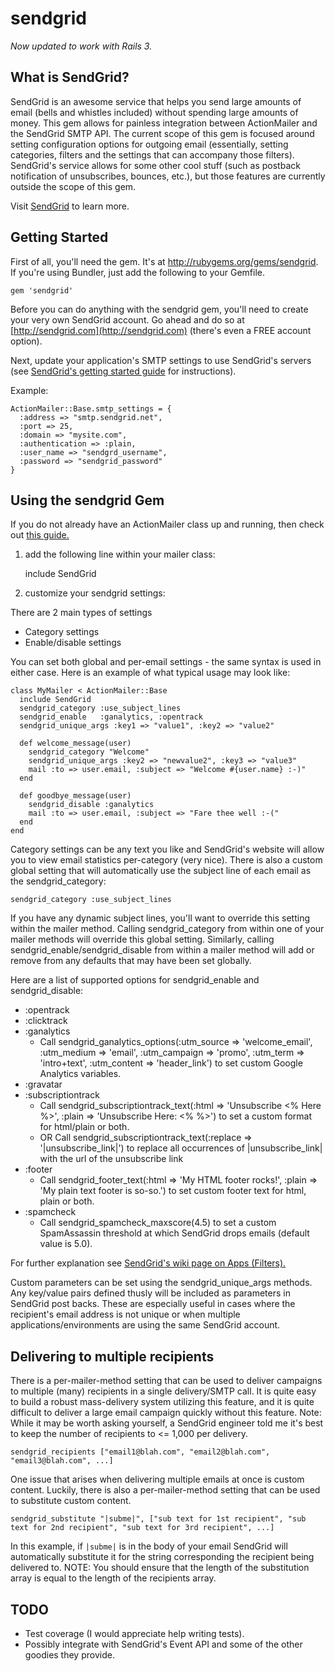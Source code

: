 sendgrid
=========

_Now updated to work with Rails 3._

What is SendGrid?
-----------------

SendGrid is an awesome service that helps you send large amounts of email (bells and whistles included) without spending large amounts of money. This gem allows for painless integration between ActionMailer and the SendGrid SMTP API. The current scope of this gem is focused around setting configuration options for outgoing email (essentially, setting categories, filters and the settings that can accompany those filters). SendGrid's service allows for some other cool stuff (such as postback notification of unsubscribes, bounces, etc.), but those features are currently outside the scope of this gem.

Visit [SendGrid](http://sendgrid.com) to learn more.

Getting Started
---------------

First of all, you'll need the gem. It's at http://rubygems.org/gems/sendgrid. If you're using Bundler, just add the following to your Gemfile.

    gem 'sendgrid'


Before you can do anything with the sendgrid gem, you'll need to create your very own SendGrid account. Go ahead and do so at [http://sendgrid.com](http://sendgrid.com) (there's even a FREE account option).

Next, update your application's SMTP settings to use SendGrid's servers (see [SendGrid's getting started guide](http://wiki.sendgrid.com/doku.php?id=get_started) for instructions).

Example:

    ActionMailer::Base.smtp_settings = {
      :address => "smtp.sendgrid.net",
      :port => 25,
      :domain => "mysite.com",
      :authentication => :plain,
      :user_name => "sendgrd_username",
      :password => "sendgrid_password"
    }

Using the sendgrid Gem
----------------------

If you do not already have an ActionMailer class up and running, then check out [this guide.](http://guides.rubyonrails.org/action_mailer_basics.html#walkthrough-to-generating-a-mailer)

1) add the following line within your mailer class:

    include SendGrid


2) customize your sendgrid settings:

There are 2 main types of settings

* Category settings
* Enable/disable settings

You can set both global and per-email settings - the same syntax is used in either case.
Here is an example of what typical usage may look like:

    class MyMailer < ActionMailer::Base
      include SendGrid
      sendgrid_category :use_subject_lines
      sendgrid_enable   :ganalytics, :opentrack
      sendgrid_unique_args :key1 => "value1", :key2 => "value2"

      def welcome_message(user)
        sendgrid_category "Welcome"
        sendgrid_unique_args :key2 => "newvalue2", :key3 => "value3"
        mail :to => user.email, :subject => "Welcome #{user.name} :-)"
      end

      def goodbye_message(user)
        sendgrid_disable :ganalytics
        mail :to => user.email, :subject => "Fare thee well :-("
      end
    end

Category settings can be any text you like and SendGrid's website will allow you to view email statistics per-category (very nice). There is also a custom global setting that will automatically use the subject line of each email as the sendgrid\_category:

    sendgrid_category :use_subject_lines

If you have any dynamic subject lines, you'll want to override this setting within the mailer method. Calling sendgrid\_category from within one of your mailer methods will override this global setting. Similarly, calling sendgrid\_enable/sendgrid\_disable from within a mailer method will add or remove from any defaults that may have been set globally.

Here are a list of supported options for sendgrid\_enable and sendgrid\_disable:

* :opentrack
* :clicktrack
* :ganalytics
  * Call sendgrid\_ganalytics\_options(:utm_source => 'welcome_email', :utm_medium => 'email', :utm_campaign => 'promo', :utm_term => 'intro+text', :utm_content => 'header_link') to set custom Google Analytics variables.
* :gravatar
* :subscriptiontrack
  * Call sendgrid\_subscriptiontrack\_text(:html => 'Unsubscribe <% Here %>', :plain => 'Unsubscribe Here: <% %>') to set a custom format for html/plain or both.
  * OR Call sendgrid\_subscriptiontrack\_text(:replace => '|unsubscribe\_link|') to replace all occurrences of |unsubscribe\_link| with the url of the unsubscribe link
* :footer
  * Call sendgrid\_footer\_text(:html => 'My HTML footer rocks!', :plain => 'My plain text footer is so-so.') to set custom footer text for html, plain or both.
* :spamcheck
  * Call sendgrid\_spamcheck\_maxscore(4.5) to set a custom SpamAssassin threshold at which SendGrid drops emails (default value is 5.0).

For further explanation see [SendGrid's wiki page on Apps (Filters).](https://sendgrid.com/docs/API_Reference/SMTP_API/apps.html)

Custom parameters can be set using the sendgrid_unique_args methods.  Any key/value pairs defined thusly will
be included as parameters in SendGrid post backs.  These are especially useful in cases where the recipient's
email address is not unique or when multiple applications/environments are using the same SendGrid account.


Delivering to multiple recipients
---------------------------------

There is a per-mailer-method setting that can be used to deliver campaigns to multiple (many) recipients in a single delivery/SMTP call.
It is quite easy to build a robust mass-delivery system utilizing this feature, and it is quite difficult to deliver a large email campaign quickly without this feature.
Note: While it may be worth asking yourself, a SendGrid engineer told me it's best to keep the number of recipients to <= 1,000 per delivery.


    sendgrid_recipients ["email1@blah.com", "email2@blah.com", "email3@blah.com", ...]


One issue that arises when delivering multiple emails at once is custom content. Luckily, there is also a per-mailer-method setting that can be used to substitute custom content.


    sendgrid_substitute "|subme|", ["sub text for 1st recipient", "sub text for 2nd recipient", "sub text for 3rd recipient", ...]


In this example, if <code>|subme|</code> is in the body of your email SendGrid will automatically substitute it for the string corresponding the recipient being delivered to. NOTE: You should ensure that the length of the substitution array is equal to the length of the recipients array.


TODO
----

* Test coverage (I would appreciate help writing tests).
* Possibly integrate with SendGrid's Event API and some of the other goodies they provide.

